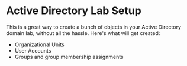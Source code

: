 # Active Directory Lab Setup

This is a great way to create a bunch of objects in your Active Directory domain lab, without all the hassle.  Here's what will get created:


- Organizational Units
- User Accounts
- Groups and group membership assignments
